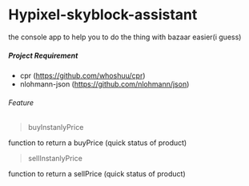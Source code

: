 # Hypixel-skyblock-assistant
the console app to help you to do the thing with bazaar easier(i guess)

##### Project Requirement
- cpr (https://github.com/whoshuu/cpr)
- nlohmann-json (https://github.com/nlohmann/json)

###### Feature
> buyInstanlyPrice

function to return a buyPrice (quick status of product)

> sellInstanlyPrice

function to return a sellPrice (quick status of product)
